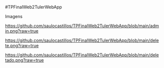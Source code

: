 #TPFinalWeb2TulerWebApp

Imagens

https://github.com/saulocastillos/TPFinalWeb2TulerWebApp/blob/main/admin.png?raw=true

https://github.com/saulocastillos/TPFinalWeb2TulerWebApp/blob/main/delete.png?raw=true

https://github.com/saulocastillos/TPFinalWeb2TulerWebApp/blob/main/deletado.png?raw=true
